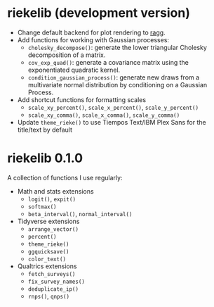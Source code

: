 # riekelib (development version)

* Change default backend for plot rendering to [ragg](https://ragg.r-lib.org/). 
* Add functions for working with Gaussian processes:
  * `cholesky_decompose()`: generate the lower triangular Cholesky decomposition of a matrix.
  * `cov_exp_quad()`: generate a covariance matrix using the exponentiated quadratic kernel. 
  * `condition_gaussian_process()`: generate new draws from a multivariate normal distribution by conditioning on a Gaussian Process.
* Add shortcut functions for formatting scales
  * `scale_xy_percent()`, `scale_x_percent()`, `scale_y_percent()`
  * `scale_xy_comma()`, `scale_x_comma()`, `scale_y_comma()`
* Update `theme_rieke()` to use Tiempos Text/IBM Plex Sans for the title/text by default

# riekelib 0.1.0

A collection of functions I use regularly:

* Math and stats extensions
  * `logit()`, `expit()`
  * `softmax()`
  * `beta_interval()`, `normal_interval()`
* Tidyverse extensions
  * `arrange_vector()`
  * `percent()`
  * `theme_rieke()`
  * `ggquicksave()`
  * `color_text()`
* Qualtrics extensions
  * `fetch_surveys()`
  * `fix_survey_names()`
  * `deduplicate_ip()`
  * `rnps()`, `qnps()`
